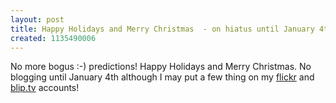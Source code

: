 ```yaml
---
layout: post
title: Happy Holidays and Merry Christmas  - on hiatus until January 4th
created: 1135490006
---
```

<p>No more bogus :-) predictions! Happy Holidays and Merry Christmas. No blogging until January 4th although I may put a few thing on my <a href="http://flickr.com/photos/roland/">flickr</a> and <a href="http://roland.blip.tv/">blip.tv</a> accounts!</p>
